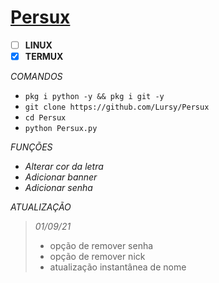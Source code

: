 # [Persux](https://www.youtube.com/channel/UCwmkiKIZHL1wscYHfIINZKw)
- [ ] **LINUX**
- [x] **TERMUX**

*COMANDOS*
 - `pkg i python -y && pkg i git -y`
 - `git clone https://github.com/Lursy/Persux`
 - `cd Persux`
 - `python Persux.py`

*FUNÇÕES*
 - *Alterar cor da letra*
 - *Adicionar banner*
 - *Adicionar senha*

*ATUALIZAÇÃO*  
> *01/09/21*
> - opção de remover senha
> - opção de remover nick
> - atualização instantânea de nome
